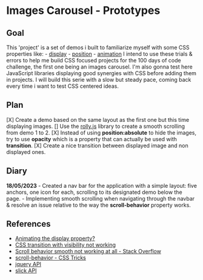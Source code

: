 # Images Carousel - Prototypes

## Goal

This 'project' is a set of demos i built to familiarize myself with some CSS properties like:
    - [display](https://developer.mozilla.org/en-US/docs/Web/CSS/display)
    - [position](https://developer.mozilla.org/en-US/docs/Web/CSS/position?v=example)
    - [animation](https://developer.mozilla.org/en-US/docs/Web/CSS/CSS_Animations/Using_CSS_animations#examples)
I intend to use these trials & errors to help me build CSS focused projects for the 100 days of code challenge, the first one being an images carousel.
I'm also gonna test here JavaScript libraries displaying good synergies with CSS before adding them in projects.
I will build this serie with a slow but steady pace, coming back every time i want to test CSS centered ideas.

## Plan

[X]  Create a demo based on the same layout as the first one but this time displaying images.
[]  Use the [rolly.js](https://mickaelchanrion.github.io/rolly/) library to create a smooth scrolling from demo 1 to 2.
[X]  Instead of using **position:absolute** to hide the images, try to use **opacity** which is a property that can actually be used with **transition**.
[X]  Create a nice transition between displayed image and non displayed ones.
<!-- [] Add a link to: <a target="_blank" href="https://icons8.com/icon/9901/circled-3">Circled 3</a> icon by <a target="_blank" href="https://icons8.com">Icons8</a> -->

## Diary

**18/05/2023**
    - Created a nav bar for the application with a simple layout: five anchors, one icon for each, scrolling to its designated demo below the page.
    - Implementing smooth scrolling when navigating through the navbar & resolve an issue relative to the way the **scroll-behavior** property works. 

## References

- [Animating the display property?](https://css-tricks.com/so-youd-like-to-animate-the-display-property/)
- [CSS transition with visibility not working](https://stackoverflow.com/questions/27900053/css-transition-with-visibility-not-working)
- [Scroll behavior smooth not working at all - Stack Overflow](https://stackoverflow.com/questions/62098093/scroll-behaviour-smooth-not-working-at-all)
- [scroll-behavior - CSS Tricks](https://css-tricks.com/almanac/properties/s/scroll-behavior/)
- [jquery API](https://jquery.com/)
- [slick API](https://kenwheeler.github.io/slick/)